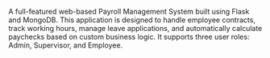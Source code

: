 
A full-featured web-based Payroll Management System built using Flask and MongoDB. This application is designed to handle employee contracts, track working hours, manage leave applications, and automatically calculate paychecks based on custom business logic. It supports three user roles: Admin, Supervisor, and Employee.
